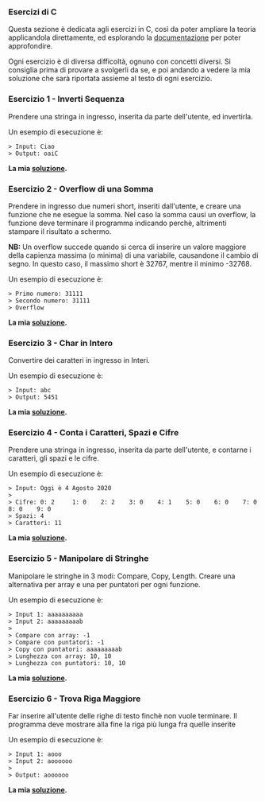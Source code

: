 ### Esercizi di C
Questa sezione è dedicata agli esercizi in C, così da poter ampliare la teoria applicandola direttamente, ed esplorando la [documentazione](https://devdocs.io/c/) per poter approfondire.

Ogni esercizio è di diversa difficoltà, ognuno con concetti diversi.
Si consiglia prima di provare a svolgerli da se, e poi andando a vedere la mia soluzione che sarà riportata assieme al testo di ogni esercizio.


### Esercizio 1 - Inverti Sequenza
Prendere una stringa in ingresso, inserita da parte dell'utente, ed invertirla.

Un esempio di esecuzione è:
```
> Input: Ciao
> Output: oaiC
```

**La mia [soluzione](1_InvertiSequenza.c).**

### Esercizio 2 - Overflow di una Somma
Prendere in ingresso due numeri short, inseriti dall'utente, e creare una funzione che ne esegue la somma. Nel caso la somma causi un overflow, la funzione deve terminare il programma indicando perchè, altrimenti stampare il risultato a schermo.

**NB:** Un overflow succede quando si cerca di inserire un valore maggiore della capienza massima (o minima) di una variabile, causandone il cambio di segno. In questo caso, il massimo short è 32767, mentre il minimo -32768. 

Un esempio di esecuzione è:
```
> Primo numero: 31111 
> Secondo numero: 31111
> Overflow
```

**La mia [soluzione](2_OverflowSomma.c).**

### Esercizio 3 - Char in Intero
Convertire dei caratteri in ingresso in Interi.

Un esempio di esecuzione è:
```
> Input: abc
> Output: 5451
```

**La mia [soluzione](3_CharToInteger.c).**

### Esercizio 4 - Conta i Caratteri, Spazi e Cifre 
Prendere una stringa in ingresso, inserita da parte dell'utente, e contarne i caratteri, gli spazi e le cifre.

Un esempio di esecuzione è:
```
> Input: Oggi è 4 Agosto 2020
>
> Cifre: 0: 2     1: 0    2: 2    3: 0    4: 1    5: 0    6: 0    7: 0    8: 0    9: 0
> Spazi: 4
> Caratteri: 11
```

**La mia [soluzione](4_ContaCaratteriSpaziCifre.c).**

### Esercizio 5 - Manipolare di Stringhe
Manipolare le stringhe in 3 modi: Compare, Copy, Length. Creare una alternativa per array e una per puntatori per ogni funzione. 

Un esempio di esecuzione è:
```
> Input 1: aaaaaaaaaa
> Input 2: aaaaaaaaab
> 
> Compare con array: -1
> Compare con puntatori: -1
> Copy con puntatori: aaaaaaaaab
> Lunghezza con array: 10, 10
> Lunghezza con puntatori: 10, 10
```

**La mia [soluzione](5_ManipolaStringhe.c).**

### Esercizio 6 - Trova Riga Maggiore
Far inserire all'utente delle righe di testo finchè non vuole terminare. Il programma deve mostrare alla fine la riga più lunga fra quelle inserite 

Un esempio di esecuzione è:
```
> Input 1: aooo
> Input 2: aoooooo
> 
> Output: aoooooo
```

**La mia [soluzione](6_TrovaRigaMaggiore.c).**
